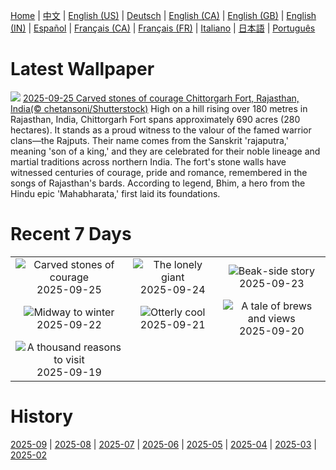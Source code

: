 [Home](../README.md) | [中文](zh-CN.md) | [English (US)](en-US.md) | [Deutsch](de-DE.md) | [English (CA)](en-CA.md) | [English (GB)](en-GB.md) | [English (IN)](en-IN.md) | [Español](es-ES.md) | [Français (CA)](fr-CA.md) | [Français (FR)](fr-FR.md) | [Italiano](it-IT.md) | [日本語](ja-JP.md) | [Português](pt-BR.md)

# Latest Wallpaper
![](https://www.bing.com/th?id=OHR.FortChittorgarh_EN-GB9713877836_UHD.jpg)
[2025-09-25 Carved stones of courage Chittorgarh Fort, Rajasthan, India(© chetansoni/Shutterstock)](https://www.bing.com/th?id=OHR.FortChittorgarh_EN-GB9713877836_UHD.jpg)
High on a hill rising over 180 metres in Rajasthan, India, Chittorgarh Fort spans approximately 690 acres (280 hectares). It stands as a proud witness to the valour of the famed warrior clans—the Rajputs. Their name comes from the Sanskrit 'rajaputra,' meaning 'son of a king,' and they are celebrated for their noble lineage and martial traditions across northern India. The fort's stone walls have witnessed centuries of courage, pride and romance, remembered in the songs of Rajasthan's bards. According to legend, Bhim, a hero from the Hindu epic 'Mahabharata,' first laid its foundations.

# Recent 7 Days
|  |  |  |
|:---:|:---:|:---:|
| ![](https://www.bing.com/th?id=OHR.FortChittorgarh_EN-GB9713877836_400x240.jpg "Carved stones of courage") 2025-09-25 | ![](https://www.bing.com/th?id=OHR.BearLodge_EN-GB8627501672_400x240.jpg "The lonely giant") 2025-09-24 | ![](https://www.bing.com/th?id=OHR.ToucanForest_EN-GB8333466039_400x240.jpg "Beak-side story") 2025-09-23 |
| ![](https://www.bing.com/th?id=OHR.AspenEquinox_EN-GB2838380564_400x240.jpg "Midway to winter") 2025-09-22 | ![](https://www.bing.com/th?id=OHR.IceOtters_EN-GB2135978576_400x240.jpg "Otterly cool") 2025-09-21 | ![](https://www.bing.com/th?id=OHR.OktoberfestSwing_EN-GB1846284671_400x240.jpg "A tale of brews and views") 2025-09-20 |
| ![](https://www.bing.com/th?id=OHR.ThousandIslands_EN-GB1501665871_400x240.jpg "A thousand reasons to visit") 2025-09-19 |  |  |

# History
[2025-09](../archives/wallpaper/en-GB/w_2025_09.md) | [2025-08](../archives/wallpaper/en-GB/w_2025_08.md) | [2025-07](../archives/wallpaper/en-GB/w_2025_07.md) | [2025-06](../archives/wallpaper/en-GB/w_2025_06.md) | [2025-05](../archives/wallpaper/en-GB/w_2025_05.md) | [2025-04](../archives/wallpaper/en-GB/w_2025_04.md) | [2025-03](../archives/wallpaper/en-GB/w_2025_03.md) | [2025-02](../archives/wallpaper/en-GB/w_2025_02.md)
